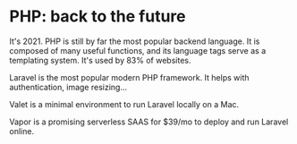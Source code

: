 # PHP: back to the future

It's 2021. PHP is still by far the most popular backend language. It is composed of many useful functions, and its language tags serve as a templating system. It's used by 83% of websites.

Laravel is the most popular modern PHP framework. It helps with authentication, image resizing...

Valet is a minimal environment to run Laravel locally on a Mac.

Vapor is a promising serverless SAAS for $39/mo to deploy and run Laravel online.

